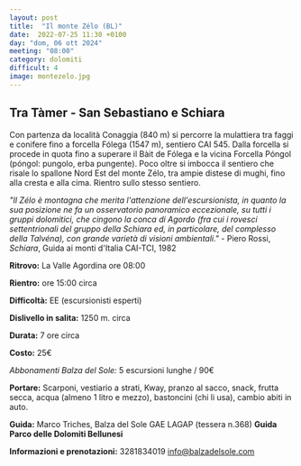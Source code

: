 ```yaml
---
layout: post
title:  "Il monte Zélo (BL)"
date:  2022-07-25 11:30 +0100
day: "dom, 06 ott 2024"
meeting: "08:00"
category: dolomiti 
difficult: 4
image: montezelo.jpg
---
```


## Tra Tàmer - San Sebastiano e Schiara

Con partenza da località Conaggia (840 m) si percorre la mulattiera tra faggi e conifere fino a forcella Fólega (1547 m), sentiero CAI 545. Dalla forcella si procede in quota fino a superare il Bàit de Fólega e la vicina Forcella Póngol (póngol: pungolo, erba pungente). Poco oltre si imbocca il sentiero che risale lo spallone Nord Est del monte Zélo, tra ampie distese di mughi, fino alla cresta e alla cima. Rientro sullo stesso sentiero.

*"Il Zélo è montagna che merita l'attenzione dell'escursionista, in quanto la sua posizione ne fa un osservatorio panoramico eccezionale, su tutti i gruppi dolomitici, che cingono la conca di Agordo (fra cui i rovesci settentrionali del gruppo della Schiara ed, in particolare, del complesso della Talvéna), con grande varietà di visioni ambientali."* - Piero Rossi, *Schiara*, Guida ai monti d'Italia CAI-TCI, 1982


**Ritrovo:** La Valle Agordina ore 08:00

**Rientro:** ore 15:00 circa 

**Difficoltà:** EE (escursionisti esperti)

**Dislivello in salita:**  1250 m. circa

**Durata:** 7 ore circa

**Costo:** 25€

*Abbonamenti Balza del Sole:* 5 escursioni lunghe / 90€

**Portare:** Scarponi, vestiario a strati, Kway, pranzo al sacco, snack, frutta secca, acqua (almeno 1 litro e mezzo), bastoncini (chi li usa), cambio abiti in auto.

**Guida:** Marco Triches, Balza del Sole
GAE LAGAP (tessera n.368) 
**Guida Parco delle Dolomiti Bellunesi**

**Informazioni e prenotazioni:** 3281834019 info@balzadelsole.com 
